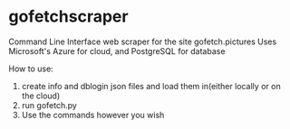 # gofetchscraper
Command Line Interface web scraper for the site gofetch.pictures
Uses Microsoft's Azure for cloud, and PostgreSQL for database

How to use:
1) create info and dblogin json files and load them in(either locally or on the cloud)
2) run gofetch.py
3) Use the commands however you wish
